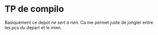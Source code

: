 TP de compilo
=============

Basiquement ce depot _ne sert a rien_. Ca me permet juste de jongler entre les pcs du depart et le mien.
